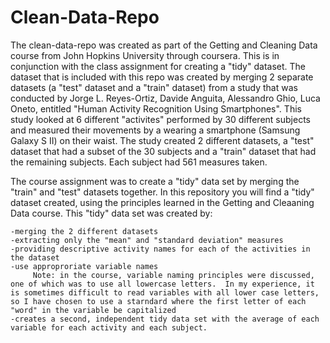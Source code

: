 # Clean-Data-Repo
The clean-data-repo was created as part of the Getting and Cleaning Data course from John Hopkins University through coursera.
This is in conjunction with the class assignment for creating a "tidy" dataset.
The dataset that is included with this repo was created by merging 2 separate datasets (a "test" dataset and a "train" dataset) from a study that was conducted by Jorge L. Reyes-Ortiz, Davide Anguita, Alessandro Ghio, Luca Oneto, entitled "Human Activity Recognition Using Smartphones".  This study looked at 6 different "activites" performed by 30 different subjects and measured their movements by a wearing a smartphone (Samsung Galaxy S II) on their waist.  The study created 2 different datasets, a "test" dataset that had a subset of the 30 subjects and a "train" dataset that had the remaining subjects.  Each subject had 561 measures taken.

The course assignment was to create a "tidy" data set by merging the "train" and "test" datasets together.  In this repository you will find a "tidy" dataset created, using the principles learned in the Getting and Cleaaning Data course.  This "tidy" data set was created by:

    -merging the 2 different datasets
    -extracting only the "mean" and "standard deviation" measures
    -providing descriptive activity names for each of the activities in the dataset
    -use approproriate variable names
         Note: in the course, variable naming principles were discussed, one of which was to use all lowercase letters.  In my experience, it is sometimes difficult to read variables with all lower case letters, so I have chosen to use a starndard where the first letter of each "word" in the variable be capitalized
    -creates a second, independent tidy data set with the average of each variable for each activity and each subject.
    
